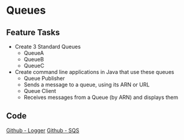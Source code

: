 # Queues

## Feature Tasks

- Create 3 Standard Queues
    - QueueA
    - QueueB
    - QueueC
- Create command line applications in Java that use these queues
    - Queue Publisher
    - Sends a message to a queue, using its ARN or URL
    - Queue Client
    - Receives messages from a Queue (by ARN) and displays them
## Code
[Github - Logger](https://github.com/JBusch2010/queues/tree/master/logger/src)
[Github - SQS](https://github.com/JBusch2010/queues/tree/master/sqs/src)
